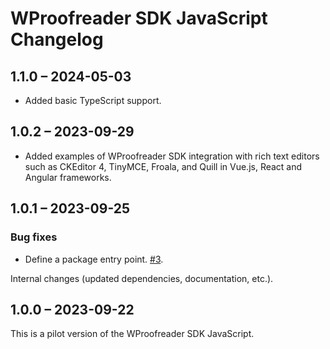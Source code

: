 # WProofreader SDK JavaScript Changelog

## 1.1.0 – 2024-05-03

* Added basic TypeScript support.

## 1.0.2 – 2023-09-29

* Added examples of WProofreader SDK integration with rich text editors such as CKEditor 4, TinyMCE, Froala, and Quill in Vue.js, React and Angular frameworks.

## 1.0.1 – 2023-09-25

### Bug fixes

* Define a package entry point. [#3](https://github.com/WebSpellChecker/wproofreader-sdk-js/issues/3).

Internal changes (updated dependencies, documentation, etc.).

## 1.0.0 – 2023-09-22

This is a pilot version of the WProofreader SDK JavaScript.
